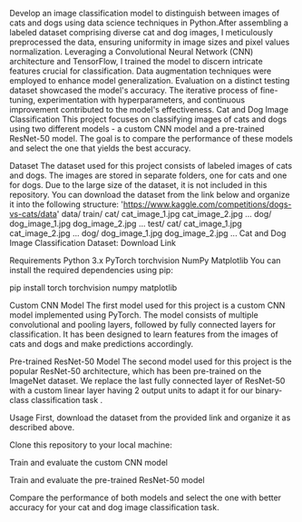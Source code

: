 Develop an image classification model to distinguish between images of cats and dogs using data science techniques in Python.After assembling a labeled dataset comprising diverse cat and dog images, I meticulously preprocessed the data, ensuring uniformity in image sizes and pixel values normalization. Leveraging a Convolutional Neural Network (CNN) architecture and TensorFlow, I trained the model to discern intricate features crucial for classification. Data augmentation techniques were employed to enhance model generalization. Evaluation on a distinct testing dataset showcased the model's accuracy. The iterative process of fine-tuning, experimentation with hyperparameters, and continuous improvement contributed to the model's effectiveness.
Cat and Dog Image Classification
This project focuses on classifying images of cats and dogs using two different models - a custom CNN model and a pre-trained ResNet-50 model. The goal is to compare the performance of these models and select the one that yields the best accuracy.

Dataset
The dataset used for this project consists of labeled images of cats and dogs. The images are stored in separate folders, one for cats and one for dogs. Due to the large size of the dataset, it is not included in this repository. You can download the dataset from the link below and organize it into the following structure: 'https://www.kaggle.com/competitions/dogs-vs-cats/data' data/ train/ cat/ cat_image_1.jpg cat_image_2.jpg ... dog/ dog_image_1.jpg dog_image_2.jpg ... test/ cat/ cat_image_1.jpg cat_image_2.jpg ... dog/ dog_image_1.jpg dog_image_2.jpg ... Cat and Dog Image Classification Dataset: Download Link

Requirements
Python 3.x PyTorch torchvision NumPy Matplotlib You can install the required dependencies using pip:

pip install torch torchvision numpy matplotlib

Custom CNN Model
The first model used for this project is a custom CNN model implemented using PyTorch. The model consists of multiple convolutional and pooling layers, followed by fully connected layers for classification. It has been designed to learn features from the images of cats and dogs and make predictions accordingly.

Pre-trained ResNet-50 Model
The second model used for this project is the popular ResNet-50 architecture, which has been pre-trained on the ImageNet dataset. We replace the last fully connected layer of ResNet-50 with a custom linear layer having 2 output units to adapt it for our binary-class classification task .

Usage
First, download the dataset from the provided link and organize it as described above.

Clone this repository to your local machine:

Train and evaluate the custom CNN model

Train and evaluate the pre-trained ResNet-50 model

Compare the performance of both models and select the one with better accuracy for your cat and dog image classification task.
